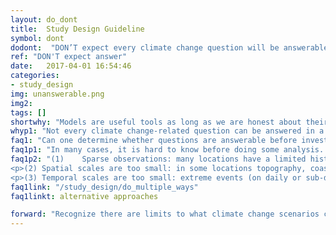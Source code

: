 ```yaml
---
layout: do_dont
title:  Study Design Guideline
symbol: dont
dodont:  "DON’T expect every climate change question will be answerable with currently available models and datasets"
ref: "DON'T expect answer" 
date:   2017-04-01 16:54:46
categories:
- study_design
img: unanswerable.png
img2: 
tags: []
shortwhy: "Models are useful tools as long as we are honest about their limitations."
whyp1: "Not every climate change-related question can be answered in a way that leads to a clear choice (Averyt et al. 2013). For the information producers, being clear about what is possible and what is not is an ethical responsibility (CSPWG 2015) and can help identify knowledge gaps and direct research in application-relevant ways (NRC 2012a). For information users, just knowing when approaches reach their limits is useful information as it allows managers and planners to develop appropriate practices for making decisions in a changing world (NRC 2009).  Most water management and planning design decisions depend on the tails of the distribution (floods and droughts) which are inherently difficult and require planning for the unknowns by designing system redundancy and adding safety factors (Stakhiv 2011)."
faq1: "Can one determine whether questions are answerable before investing time and resources?"
faq1p1: "In many cases, it is hard to know before doing some analysis. There are, however, several situations where it is best to proceed with caution."
faq1p2: "(1)	Sparse observations: many locations have a limited historical baseline from which to build an understanding of how the system will be influenced by an altered climate. While global climate model output is by definition global, many applications require finer spatial resolution. If, however, there is nothing to ground truth models to, downscaling approaches and hydrologic modeling can be misleading and give a false sense of precision.  In these cases, other approaches may be more meaningful. 
<p>(2) Spatial scales are too small: in some locations topography, coastal winds, fog, cool-air pooling or other local effects significantly affect local hydrology and are not sufficiently captured in existing datasets (Reclamation 2016; Curtis et al. 2014).  If this is the case, it is important to determine whether this affects the impact(s) of interest.  Additionally, when information is provided for specific locations it should be considered within its larger context to check whether the precision and spatial variability are appropriate. </p>
<p>(3) Temporal scales are too small: extreme events (on daily or sub-daily timesteps) are often difficult to observe and capture because of limitations of observation networks and biases in models and downscaling methods. In these cases, it might be better to do climate-informed perturbations of the system using stochastic hydrology (described as one alternative approach). </p>"
faq1link: "/study_design/do_multiple_ways"
faq1linkt: alternative approaches

forward: "Recognize there are limits to what climate change scenarios can provide.  Identifying these limits requires clearly communicating decisions that will be made on the basis of the analyses and asking information producers about the ability of the models, data, or methods to be used in such analyses. Being honest about these limits provides opportunities to learn.  In these situations, other approaches such as climate-informed stochastic hydrology may be helpful."
---
```

